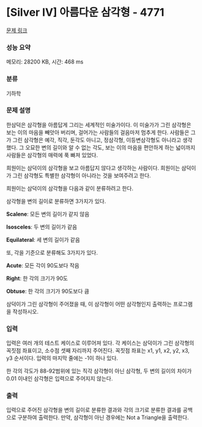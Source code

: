 # [Silver IV] 아름다운 삼각형 - 4771 

[문제 링크](https://www.acmicpc.net/problem/4771) 

### 성능 요약

메모리: 28200 KB, 시간: 468 ms

### 분류

기하학

### 문제 설명

<p>
	한삼덕은 삼각형을 아름답게 그리는 세계적인 미술가이다. 이 미술가가 그린 삼각형은 보는 이의 마음을 빼앗아 버리며, 걸어가는 사람들의 걸음마저 멈추게 한다. 사람들은 그가 그린 삼각형은 예각, 직각, 둔각도 아니고, 정삼각형, 이등변삼각형도 아니라고 생각했다. 그 오묘한 변의 길이와 알 수 없는 각도, 보는 이의 마음을 편안하게 하는 넓이까지 사람들은 삼각형의 매력에 푹 빠져 있었다.</p>

<p>
	희원이는 삼덕이의 삼각형을 보고 아름답지 않다고 생각하는 사람이다. 희원이는 삼덕이가 그린 삼각형도 특별한 삼각형이 아니라는 것을 보여주려고 한다.</p>

<p>
	희원이는 삼덕이의 삼각형을 다음과 같이 분류하려고 한다.</p>

<p>
	삼각형을 변의 길이로 분류하면 3가지가 있다.</p>

<p>
	<strong>Scalene</strong>: 모든 변의 길이가 같지 않음</p>
<p>
	<strong>Isosceles</strong>: 두 변의 길이가 같음</p>
<p>
	<strong>Equilateral</strong>: 세 변의 길이가 같음</p>

<p>
	또, 각을 기준으로 분류해도 3가지가 있다.</p>
<p>
	<strong>Acute</strong>: 모든 각이 90도보다 작음</p>
<p>
	<strong>Right</strong>: 한 각의 크기가 90도</p>
<p>
	<strong>Obtuse</strong>: 한 각의 크기가 90도보다 큼</p>

<p>
	삼덕이가 그린 삼각형이 주어졌을 때, 이 삼각형이 어떤 삼각형인지 출력하는 프로그램을 작성하시오.</p>

### 입력 

 <p>
	입력은 여러 개의 테스트 케이스로 이루어져 있다. 각 케이스는 삼덕이가 그린 삼각형의 꼭짓점 좌표이고, 소수점 셋째 자리까지 주어진다. 꼭짓점 좌표는 x1, y1, x2, y2, x3, y3 순서이다. 입력의 마지막 줄에는 -1이 하나 있다.</p>

<p>
	한 각의 각도가 88-92범위에 있는 직각 삼각형이 아닌 삼각형, 두 변의 길이의 차이가 0.01 이내인 삼각형은 입력으로 주어지지 않는다.</p>

### 출력 

 <p>
	입력으로 주어진 삼각형을 변의 길이로 분류한 결과와 각의 크기로 분류한 결과를 공백으로 구분하여 출력한다. 만약, 삼각형이 아닌 경우에는 Not a Triangle을 출력한다.</p>

